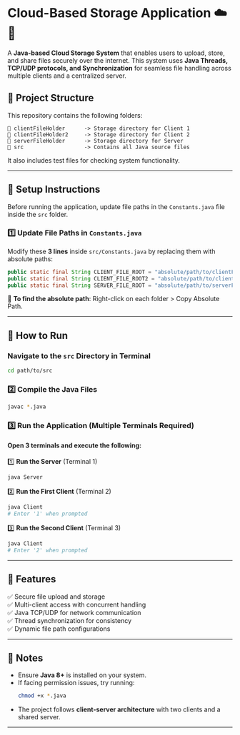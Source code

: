 # **Cloud-Based Storage Application** ☁️💾

A **Java-based Cloud Storage System** that enables users to upload, store, and share files securely over the internet. This system uses **Java Threads, TCP/UDP protocols, and Synchronization** for seamless file handling across multiple clients and a centralized server.

## **📂 Project Structure**

This repository contains the following folders:

```
📂 clientFileHolder      -> Storage directory for Client 1
📂 clientFileHolder2     -> Storage directory for Client 2
📂 serverFileHolder      -> Storage directory for Server
📂 src                   -> Contains all Java source files
```

It also includes test files for checking system functionality.

---

## **🔧 Setup Instructions**

Before running the application, update file paths in the `Constants.java` file inside the `src` folder.

### 1️⃣ Update File Paths in  **`Constants.java`**

Modify these **3 lines** inside `src/Constants.java` by replacing them with absolute paths:

```java
public static final String CLIENT_FILE_ROOT = "absolute/path/to/clientFileHolder";
public static final String CLIENT_FILE_ROOT2 = "absolute/path/to/clientFileHolder2";
public static final String SERVER_FILE_ROOT = "absolute/path/to/serverFileHolder";
```

📌 **To find the absolute path**: Right-click on each folder > Copy Absolute Path.

---

## **🚀 How to Run**

### **Navigate to the ****`src`**** Directory in Terminal**

```sh
cd path/to/src
```

### **2️⃣ Compile the Java Files**

```sh
javac *.java
```

### **3️⃣ Run the Application (Multiple Terminals Required)**

#### **Open 3 terminals and execute the following:**

1️⃣ **Run the Server** (Terminal 1)

```sh
java Server
```

2️⃣ **Run the First Client** (Terminal 2)

```sh
java Client
# Enter '1' when prompted
```

3️⃣ **Run the Second Client** (Terminal 3)

```sh
java Client
# Enter '2' when prompted
```

---

## **📌 Features**

✅ Secure file upload and storage\
✅ Multi-client access with concurrent handling\
✅ Java TCP/UDP for network communication\
✅ Thread synchronization for consistency\
✅ Dynamic file path configurations

---

## **📜 Notes**

- Ensure **Java 8+** is installed on your system.
- If facing permission issues, try running:
  ```sh
  chmod +x *.java
  ```
- The project follows **client-server architecture** with two clients and a shared server.

---

